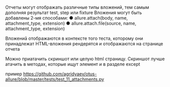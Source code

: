 Отчеты могут отображать различные типы вложений, тем самым дополняя результат test, step или fixture Вложения могут быть добавлены 2-мя способами:
● allure.attach(body, name, attachment_type, extension) 
● allure.attach.file(source, name, attachment_type, extension) 

Вложениā отображаются в контексте того теста, которому они принадлежат 
HTML-вложения рендерятся и отображаются на странице отчета

Можно приатачить скриншот или целую html страницу.
Скриншот лучше атачить в методах, которые ищут элемент и в разделе except

пример https://github.com/agridyaev/otus-allure/blob/master/tests/test_11_attachments.py
